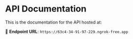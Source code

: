 # API Documentation

This is the documentation for the API hosted at:

📍 **Endpoint URL**: `https://63c4-34-91-97-229.ngrok-free.app`
